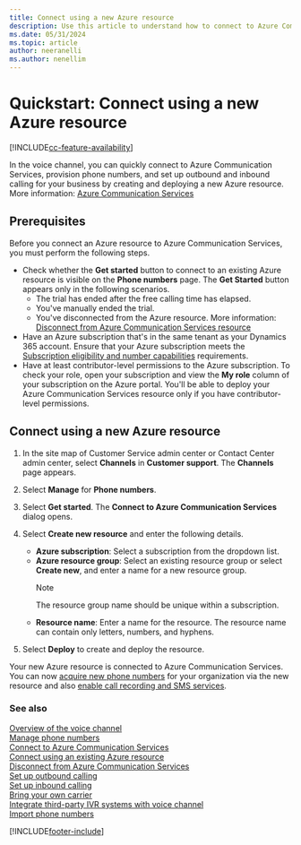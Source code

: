 ```yaml
---
title: Connect using a new Azure resource 
description: Use this article to understand how to connect to Azure Communication Services using a new Azure resource in Customer Service admin center.
ms.date: 05/31/2024
ms.topic: article
author: neeranelli
ms.author: nenellim
---
```

# Quickstart: Connect using a new Azure resource


[!INCLUDE[cc-feature-availability](../../includes/cc-feature-availability.md)]

In the voice channel, you can quickly connect to Azure Communication Services, provision phone numbers, and set up outbound and inbound calling for your business by creating and deploying a new Azure resource. More information: [Azure Communication Services](/azure/communication-services/overview)

## Prerequisites

Before you connect an Azure resource to Azure Communication Services, you must perform the following steps.

- Check whether the **Get started** button to connect to an existing Azure resource is visible on the **Phone numbers** page. The **Get Started** button appears only in the following scenarios.
    - The trial has ended after the free calling time has elapsed.
    - You've manually ended the trial.
    - You've disconnected from the Azure resource. More information: [Disconnect from Azure Communication Services resource](voice-channel-disconnect-from-acs.md)
- Have an Azure subscription that's in the same tenant as your Dynamics 365 account. Ensure that your Azure subscription meets the [Subscription eligibility and number capabilities](/azure/communication-services/concepts/numbers/sub-eligibility-number-capability) requirements.
- Have at least contributor-level permissions to the Azure subscription. To check your role, open your subscription and view the **My role** column of your subscription on the Azure portal. You'll be able to deploy your Azure Communication Services resource only if you have contributor-level permissions.
 
## Connect using a new Azure resource

1. In the site map of Customer Service admin center or Contact Center admin center, select **Channels** in **Customer support**. The **Channels** page appears.

1. Select **Manage** for **Phone numbers**.

1. Select **Get started**. The **Connect to Azure Communication Services** dialog opens.

1. Select **Create new resource** and enter the following details.
   - **Azure subscription**: Select a subscription from the dropdown list.
   - **Azure resource group**: Select an existing resource group or select **Create new**, and enter a name for a new resource group.
      > [!NOTE]
      > The resource group name should be unique within a subscription.
   - **Resource name**: Enter a name for the resource. The resource name can contain only letters, numbers, and hyphens.
1. Select **Deploy** to create and deploy the resource.

Your new Azure resource is connected to Azure Communication Services. You can now [acquire new phone numbers](voice-channel-manage-phone-numbers.md) for your organization via the new resource and also [enable call recording and SMS services](voice-channel-connect-existing-resource.md#enable-incoming-calls-call-recording-and-sms-services).

### See also

[Overview of the voice channel](voice-channel.md)  
[Manage phone numbers](voice-channel-manage-phone-numbers.md)  
[Connect to Azure Communication Services](voice-channel-acs-resource.md)  
[Connect using an existing Azure resource](voice-channel-connect-existing-resource.md)  
[Disconnect from Azure Communication Services](voice-channel-disconnect-from-acs.md)  
[Set up outbound calling](voice-channel-outbound-calling.md)  
[Set up inbound calling](../voice-channel-route-queues.md)  
[Bring your own carrier](voice-channel-bring-your-own-number.md)  
[Integrate third-party IVR systems with voice channel](voice-channel-contextual-transfer-external-ivr.md)   
[Import phone numbers](voice-channel-sync-from-acs.md)  

[!INCLUDE[footer-include](../../includes/footer-banner.md)]